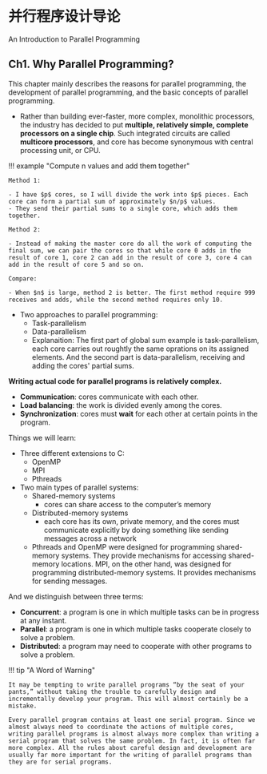 # 并行程序设计导论

An Introduction to Parallel Programming

## Ch1. Why Parallel Programming?

This chapter mainly describes the reasons for parallel programming, the development of parallel programming, and the basic concepts of parallel programming.

- Rather than building ever-faster, more complex, monolithic processors, the industry has decided to put **multiple, relatively simple, complete processors on a single chip**. Such integrated circuits are called **multicore processors**, and core has become synonymous with central processing unit, or CPU.

<!-- prettier-ignore-start -->
!!! example "Compute n values and add them together"
    
    Method 1:

    - I have $p$ cores, so I will divide the work into $p$ pieces. Each core can form a partial sum of approximately $n/p$ values.
    - They send their partial sums to a single core, which adds them together.

    Method 2:

    - Instead of making the master core do all the work of computing the final sum, we can pair the cores so that while core 0 adds in the result of core 1, core 2 can add in the result of core 3, core 4 can add in the result of core 5 and so on.
    
    Compare:

    - When $n$ is large, method 2 is better. The first method require 999 receives and adds, while the second method requires only 10.

<!-- prettier-ignore-end -->

- Two approaches to parallel programming: 
    - Task-parallelism
    - Data-parallelism
    - Explanaition: The first part of global sum example is task-parallelism, each core carries out roughtly the same oprations on its assigned elements. And the second part is data-parallelism, receiving and adding the cores' partial sums.

**Writing actual code for parallel programs is relatively complex.**

- **Communication**: cores communicate with each other.
- **Load balancing**: the work is divided evenly among the cores.
- **Synchronization**: cores must **wait** for each other at certain points in the program.

Things we will learn:

- Three different extensions to C:
    - OpenMP
    - MPI
    - Pthreads
- Two main types of parallel systems:
    - Shared-memory systems
        - cores can share access to the computer’s memory
    - Distributed-memory systems
        - each core has its own, private memory, and the cores must communicate explicitly by doing something like sending messages across a network
    - Pthreads and OpenMP were designed for programming shared-memory systems. They provide mechanisms for accessing shared-memory locations. MPI, on the other hand, was designed for programming distributed-memory systems. It provides mechanisms for sending messages.

And we distinguish between three terms:

- **Concurrent**: a program is one in which multiple tasks can be in progress
at any instant.
- **Parallel**: a program is one in which multiple tasks cooperate closely
to solve a problem.
- **Distributed**: a program may need to cooperate with other programs
to solve a problem.

<!-- prettier-ignore-start -->
!!! tip "A Word of Warning"
    
    It may be tempting to write parallel programs “by the seat of your pants,” without taking the trouble to carefully design and incrementally develop your program. This will almost certainly be a mistake.

    Every parallel program contains at least one serial program. Since we almost always need to coordinate the actions of multiple cores, writing parallel programs is almost always more complex than writing a serial program that solves the same problem. In fact, it is often far more complex. All the rules about careful design and development are usually far more important for the writing of parallel programs than they are for serial programs.
<!-- prettier-ignore-end -->




